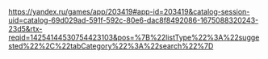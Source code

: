 https://yandex.ru/games/app/203419#app-id=203419&catalog-session-uid=catalog-69d029ad-591f-592c-80e6-dac8f8492086-1675088320243-23d5&rtx-reqid=14254144530754423103&pos=%7B%22listType%22%3A%22suggested%22%2C%22tabCategory%22%3A%22search%22%7D
